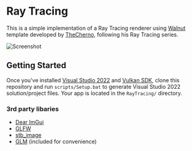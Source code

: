 # Ray Tracing

This is a simple implementation of a Ray Tracing renderer using [Walnut](https://github.com/TheCherno/Walnut) template developed by [TheCherno](https://github.com/TheCherno), following his Ray Tracing series.

![Screenshot](https://github.com/timmats/RayTracing/img/RayTracingScreenshot.png?raw=true)


## Getting Started
Once you've installed [Visual Studio 2022](https://visualstudio.com) and [Vulkan SDK](https://vulkan.lunarg.com/sdk/home#windows), clone this repository and run `scripts/Setup.bat` to generate Visual Studio 2022 solution/project files. Your app is located in the `RayTracing/` directory.


### 3rd party libaries
- [Dear ImGui](https://github.com/ocornut/imgui)
- [GLFW](https://github.com/glfw/glfw)
- [stb_image](https://github.com/nothings/stb)
- [GLM](https://github.com/g-truc/glm) (included for convenience)

